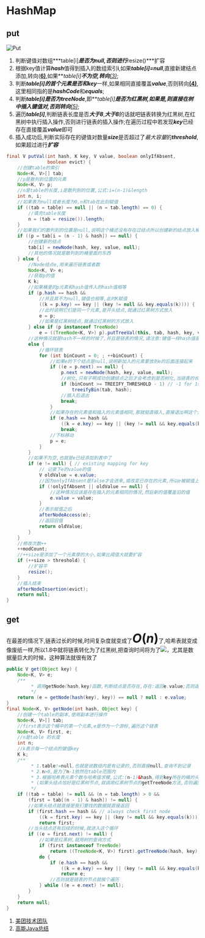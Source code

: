# HashMap

## put

![Put](https://github.com/shizeying/algorithm004-05/blob/master/Week%202/id_175/putVal.png)

1. 判断键值对数组***table[i]***是否为null,否则进行***resize()***扩容
2. 根据key值计算***hash***值得到插入的数组索引**i**,如果***table[i]=null***,直接新建结点添加,转向(<u>**6)**</u>,如果***table[i]***不为空,转向**<u>(3)</u>**;
3. 判断***table[i]***的首个元素是否和***key***一样,如果相同直接覆盖***value***,否则转向<u>**(4)**</u>,这里相同指的是***hashCode***和***equals***;
4. 判断***table[i]***是否为***treeNode***,即***table[i]***是否为红黑树,如果是,则直接在树中插入键值对,否则转向**<u>(5)</u>**;
5. 遍历***table[i]***,判断链表长度是否***大于8***,***大于8***的话就吧链表转换为红黑树,在红黑树中执行插入操作,否则进行链表的插入操作;在遍历过程中若发现***key***已经存在直接覆盖***value***即可
6. 插入成功后,判断实际存在的键值对数量***size***是否超过了*最大容量*的***threshold***,如果超过进行***扩容***

```java
final V putVal(int hash, K key, V value, boolean onlyIfAbsent,
               boolean evict) {
    //创建table的索引
    Node<K, V>[] tab;
    //p是散列到位置的元素
    Node<K, V> p;
    //n是table的长度,i是散列到的位置,公式:i=(n-1)&length
    int n, i;
    //如果表为null或者长度为0,n和tab在此刻赋值
    if ((tab = table) == null || (n = tab.length) == 0) {
        //填充table长度
        n = (tab = resize()).length;
    }
    //如果我们的散列到的位置是null,说明这个桶还没有存在过结点所以创建新的结点放入桶中,请注意:p,i在这里已经是赋值过的状态咯
    if ((p = tab[i = (n - 1) & hash]) == null) {
        //创建新的结点
        tab[i] = newNode(hash, key, value, null);
        //其他的情况就是散列到的桶里面的东西
    } else {
        //Node结点e,用来遍历链表或者数
        Node<K, V> e;
        //获取p的值
        K k;
        //如果桶里的p元素和hash值传入的hash值相等
        if (p.hash == hash &&
            //并且其不为null,键值也相等,此时K赋值
            ((k = p.key) == key || (key != null && key.equals(k)))) {
            //此时说明它们是同一个元素,是开头结点,就通过红黑树方式放入
            e = p;
            //如果是红黑树结点,就通过红黑树的方式放入
        } else if (p instanceof TreeNode)
            e = ((TreeNode<K, V>) p).putTreeVal(this, tab, hash, key, value);
        //这种情况就是hash不一样的时候了,并且是链表的情况,请注意:键值一样hash值是一定相同搞得;键值不一样时,就会出现两种情况,可能相同,也可能不相同
        else {
            //循环链表
            for (int binCount = 0; ; ++binCount) {
                //如果e的下个结点是null,说明新加入的元素要放到e的后面连接起来
                if ((e = p.next) == null) {
                    p.next = newNode(hash, key, value, null);
                    //树化,只有子啊成功创建结点之后才会考虑到是否树化,当链表的长度阈值达到-1的时候,就把链表转化为红黑树::::::JDK8的特点
                    if (binCount >= TREEIFY_THRESHOLD - 1) // -1 for 1st
                        treeifyBin(tab, hash);
                    //插入后退出
                    break;
                }
                //如果存在的元素值和插入的元素值相同,那就挺直插入,直接退出啊这个元素的添加流程
                if (e.hash == hash &&
                    ((k = e.key) == key || (key != null && key.equals(k))))
                    break;
                //下标移动
                p = e;
            }
        }
        //如果不为空,也就是e已经添加到表中了
        if (e != null) { // existing mapping for key
            // 记录下e的value的值
            V oldValue = e.value;
            //因为onlyIfAbsent是false才会进来,或改变已存在的元素,所以e被赋值上了新值,如果旧的值为null,就返回null
            if (!onlyIfAbsent || oldValue == null) {
                //这种情况应该是存在插入的元素相同的情况,然后新的值覆盖旧的值
                e.value = value;
            }
            //表示赋值之后
            afterNodeAccess(e);
            //返回旧值
            return oldValue;
        }
    }
    //修改次数++
    ++modCount;
    //++size是添加了一个元素厚的大小,如果比阈值大就要扩容
    if (++size > threshold) {
        //扩容平
        resize();
    }
    //插入结束
    afterNodeInsertion(evict);
    return null;
}
```

## get

在最差的情况下,链表过长的时候,时间复杂度就变成了<font size=6><B>$O(n)$</B></font>了,哈希表就变成像废纸一样,所以1.8中就将链表转化为了红黑树,把查询时间将为了<img src="https://github.com/shizeying/algorithm004-05/blob/master/Week%202/id_175/CodeCogsEqn.svg](https://github.com/shizeying/algorithm004-05/blob/master/Week 2/id_175/CodeCogsEqn.svg"></img>，尤其是数据量巨大的时候，这种算法就很有效了


```java
public V get(Object key) {
    Node<K, V> e;
    /**
		 * 调用getNode(hash,key)函数,判断结点是否存在,存在:返回e.value;否则返回null
		 */
    return (e = getNode(hash(key), key)) == null ? null : e.value;
}
final Node<K, V> getNode(int hash, Object key) {
    //创建一个table的副本,使用副本进行操作
    Node<K, V>[] tab;
    //first表示这个桶中的第一个元素,e是作为一个游标,遍历这个链表
    Node<K, V> first, e;
    //n是table 的长度
    int n;
    //k表示每一个结点的键值key
    K k;
    /**
		 * 1.table!=null,也就是说数组内是有记录的,否则直接null,查询不到记录
		 * 2.n>0,是为了n-1依然在table范围内
		 * 3.根据哈希表元素个数与哈希值求模,公式:(n-1)&hash,得到key所在的桶的头结点,因为散列的第一个就是头结点
		 * (如果头结点恰好是红黑树节点,就调用红黑树节点的getTreeNode方法,否则遍历链表节点)
		 */
    if ((tab = table) != null && (n = tab.length) > 0 &&
        (first = tab[(n - 1) & hash]) != null) {
        //如果头结点就直接是我们要找的数据就直接返回
        if (first.hash == hash && // always check first node
            ((k = first.key) == key || (key != null && key.equals(k))))
            return first;
        //当头结点还有后续的时候,就进入这个循环
        if ((e = first.next) != null) {
            //如果是红黑树,就用树的查询方式
            if (first instanceof TreeNode)
                return ((TreeNode<K, V>) first).getTreeNode(hash, key);
            do {
                if (e.hash == hash &&
                    ((k = e.key) == key || (key != null && key.equals(k))))
                    return e;
                //否则就是链表的节点就挨个遍历
            } while ((e = e.next) != null);
        }
    }
    return null;
}
```

1. [美团技术团队](https://tech.meituan.com/2016/06/24/java-hashmap.html)
2. [高能Java总结](https://zhuanlan.zhihu.com/c_183175878)